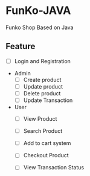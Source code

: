 # FunKo-JAVA
Funko Shop Based on Java

## Feature

- [ ] Login and Registration

- Admin
  - [ ] Create product 
  - [ ] Update product
  - [ ] Delete product
  - [ ] Update Transaction

- User
  - [ ] View Product
  - [ ] Search Product
  - [ ] Add to cart system
  - [ ] Checkout Product
  - [ ] View Transaction Status
  
  
